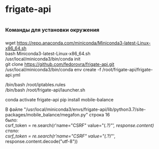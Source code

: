 # frigate-api
#
###
### Команды для установки окружения
###

wget https://repo.anaconda.com/miniconda/Miniconda3-latest-Linux-x86_64.sh  
bash Miniconda3-latest-Linux-x86_64.sh  
/usr/local/miniconda3/bin/conda init  
git clone https://github.com/fedorovra/frigate-api.git  
/usr/local/miniconda3/bin/conda env create -f /root/frigate-api/frigate-api.yml  

/bin/bash /root/iptables.rules   
/bin/bash /root/frigate-api/launcher.sh   

conda activate frigate-api
pip install mobile-balance


В файле "/usr/local/miniconda3/envs/frigate-api/lib/python3.7/site-packages/mobile_balance/megafon.py" строка 16  
было:  
csrf_token = re.search(r'name="CSRF" value="(.*?)"', response.content)  
стало:  
csrf_token = re.search(r'name="CSRF" value="(.*?)"', response.content.decode("utf-8"))  
